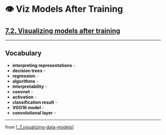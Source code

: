 # 👁 Viz Models After Training

## [**7.2.** Visualizing models after training](https://livebook.manning.com/book/deep-learning-with-javascript/chapter-7/81)

---

## **Vocabulary**

- **interpreting representations** -
- **decision trees** -
- **regression** -
- **algorithms** -
- **interpretability** -
- **convnet** -
- **activation** -
- **classification result** -
- **VGG16 model** -
- **convolutional layer** -

---
from [[_7_visualizing-data-models]]

[//begin]: # "Autogenerated link references for markdown compatibility"
[_7_visualizing-data-models]: ../_7_visualizing-data-models.md "👁 Viz Data & Models"
[//end]: # "Autogenerated link references"
